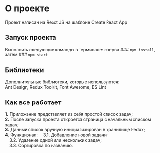 # О проекте

Проект написан на React JS на шаблоне Create React App

## Запуск проекта

Выполнить следующие команды в терминале: сперва ### `npm install`, затем ### `npm start`

## Библиотеки

Дополнительные библиотеки, которые используются:  
Ant Design, Redux Toolkit, Font Awesome, ES Lint

## Как все работает

**1.** Приложение представляет из себя простой список задач;  
**2.** После запуска проекта откроется страница с начальным списком задач;  
**3.** Данный список вручную инициализирован в хранилище Redux;  
**4.** Функционал:
&ensp;&ensp;3.1. Добавление новой задачи;  
&ensp;&ensp;3.2. Удаление одной или нескольких задач;  
&ensp;&ensp;3.3. Сортировка по названию.

